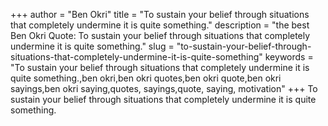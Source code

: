 +++
author = "Ben Okri"
title = "To sustain your belief through situations that completely undermine it is quite something."
description = "the best Ben Okri Quote: To sustain your belief through situations that completely undermine it is quite something."
slug = "to-sustain-your-belief-through-situations-that-completely-undermine-it-is-quite-something"
keywords = "To sustain your belief through situations that completely undermine it is quite something.,ben okri,ben okri quotes,ben okri quote,ben okri sayings,ben okri saying,quotes, sayings,quote, saying, motivation"
+++
To sustain your belief through situations that completely undermine it is quite something.
